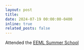 ```yaml
---
layout: post
title: 
date: 2024-07-19 00:00:00-0400
inline: true
related_posts: false
---
```



Attended the [EEML Summer School](https://www.eeml.eu/)
